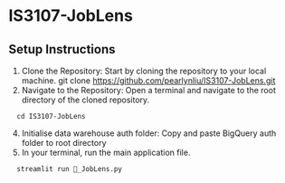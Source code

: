 # IS3107-JobLens
## Setup Instructions
1. Clone the Repository: Start by cloning the repository to your local machine.
 git clone https://github.com/pearlynliu/IS3107-JobLens.git
2. Navigate to the Repository: Open a terminal and navigate to the root directory of the cloned repository.
```
  cd IS3107-JobLens
```
4. Initialise data warehouse auth folder: Copy and paste BigQuery auth folder to root directory
5. In your terminal, run the main application file.
```
  streamlit run 🤖_JobLens.py
```
